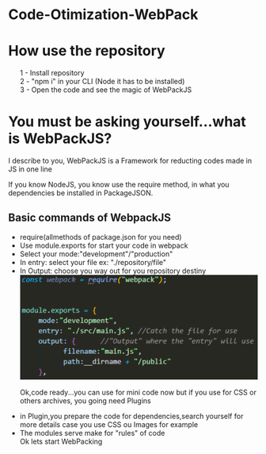 # Code-Otimization-WebPack

<h1> How use the repository </h1>

<ul type="none">
<li> 1 - Install repository </li>

<li> 2 - "npm i" in your CLI (Node it has to be installed)

<li> 3 - Open the code and see the magic of WebPackJS </li>
</ul>

<h1>You must be asking yourself...what is WebPackJS?</h1>

I describe to you, WebPackJS is a Framework for reducting codes made in JS in one line
 
If you know NodeJS, you know use the require method, in what you dependencies be installed in PackageJSON.

<h2>Basic commands of WebpackJS</h2>

<ul type="1">
<li>require(allmethods of package.json for you need)</li>

<li>Use module.exports for start your code in webpack</li>

<li>Select your mode:"development"/"production"</li>

<li>In entry: select your file ex: "./repository/file"</li>

<li>In Output: choose you way out for you repository destiny</li>
 
 <img src="https://raw.githubusercontent.com/leanluizz/Code-Otimization-WebPack/principal/Web-Pack/public/webpack.png"  width="600vw" alt="example" />

Ok,code ready...you can use for mini code now but if you use for CSS or others archives, you going need Plugins

<li>in Plugin,you prepare the code for dependencies,search yourself for more details case you use CSS ou Images for example</li>

<li>The modules serve make for "rules" of code</li>

<li type="none">Ok lets start WebPacking </li>
</ul>

